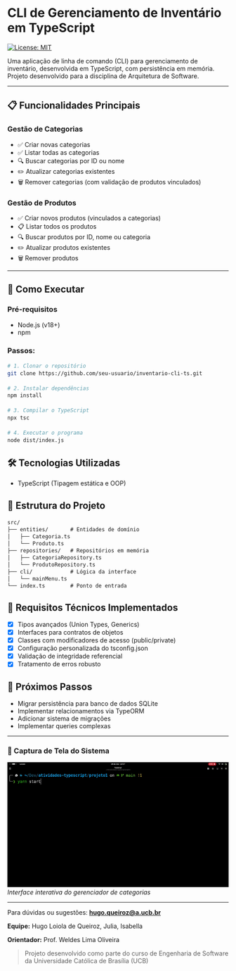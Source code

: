 # CLI de Gerenciamento de Inventário em TypeScript

[![License: MIT](https://img.shields.io/badge/License-MIT-blue.svg)](https://opensource.org/licenses/MIT)

Uma aplicação de linha de comando (CLI) para gerenciamento de inventário, desenvolvida em TypeScript, com persistência em memória. Projeto desenvolvido para a disciplina de Arquitetura de Software.

---

## 📋 Funcionalidades Principais

### **Gestão de Categorias**
- ✅ Criar novas categorias
- ✅ Listar todas as categorias
- 🔍 Buscar categorias por ID ou nome
- ✏️ Atualizar categorias existentes
- 🗑️ Remover categorias (com validação de produtos vinculados)

### **Gestão de Produtos**
- ✅ Criar novos produtos (vinculados a categorias)
- 📋 Listar todos os produtos
- 🔍 Buscar produtos por ID, nome ou categoria
- ✏️ Atualizar produtos existentes
- 🗑️ Remover produtos

---

## 🚀 Como Executar

### Pré-requisitos
- Node.js (v18+)
- npm

### Passos:
```bash
# 1. Clonar o repositório
git clone https://github.com/seu-usuario/inventario-cli-ts.git

# 2. Instalar dependências
npm install

# 3. Compilar o TypeScript
npx tsc

# 4. Executar o programa
node dist/index.js
```
## 🛠️ Tecnologias Utilizadas
- TypeScript (Tipagem estática e OOP)

## 📂 Estrutura do Projeto
```
src/
├── entities/       # Entidades de domínio
│   ├── Categoria.ts
│   └── Produto.ts
├── repositories/   # Repositórios em memória
│   ├── CategoriaRepository.ts
│   └── ProdutoRepository.ts
├── cli/            # Lógica da interface
│   └── mainMenu.ts
└── index.ts        # Ponto de entrada
```
## 🔧 Requisitos Técnicos Implementados
- [x] Tipos avançados (Union Types, Generics)
- [x] Interfaces para contratos de objetos
- [x] Classes com modificadores de acesso (public/private)
- [x] Configuração personalizada do tsconfig.json
- [x] Validação de integridade referencial
- [x] Tratamento de erros robusto

## 📌 Próximos Passos
- Migrar persistência para banco de dados SQLite
- Implementar relacionamentos via TypeORM
- Adicionar sistema de migrações
- Implementar queries complexas

---

### 📸 Captura de Tela do Sistema
![CLI Demo](docs/example.gif) *Interface interativa do gerenciador de categorias*

---

Para dúvidas ou sugestões: **hugo.queiroz@a.ucb.br**

**Equipe:** Hugo Loiola de Queiroz, Julia, Isabella

**Orientador:** Prof. Weldes Lima Oliveira

> Projeto desenvolvido como parte do curso de Engenharia de Software da Universidade Católica de Brasília (UCB)
